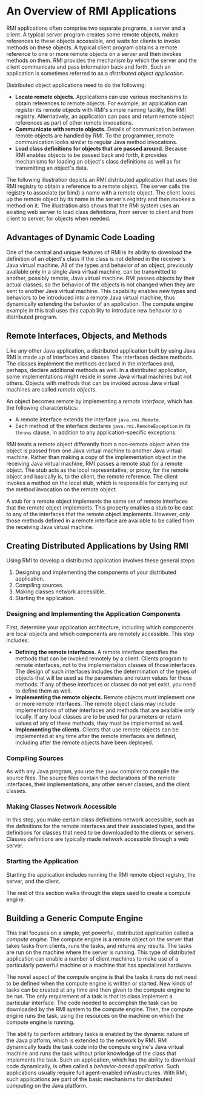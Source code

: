 
# An Overview of RMI Applications

RMI applications often comprise two separate programs, a server and a client. A typical server program creates some remote objects, makes references to these objects accessible, and waits for clients to invoke methods on these objects. A typical client program obtains a remote reference to one or more remote objects on a server and then invokes methods on them. RMI provides the mechanism by which the server and the client communicate and pass information back and forth. Such an application is sometimes referred to as a *distributed object application*.

Distributed object applications need to do the following:

- **Locate remote objects.** Applications can use various mechanisms to obtain references to remote objects. For example, an application can register its remote objects with RMI's simple naming facility, the RMI registry. Alternatively, an application can pass and return remote object references as part of other remote invocations.
- **Communicate with remote objects.** Details of communication between remote objects are handled by RMI. To the programmer, remote communication looks similar to regular Java method invocations.
- **Load class definitions for objects that are passed around.** Because RMI enables objects to be passed back and forth, it provides mechanisms for loading an object's class definitions as well as for transmitting an object's data.

The following illustration depicts an RMI distributed application that uses the RMI registry to obtain a reference to a remote object. The server calls the registry to associate (or bind) a name with a remote object. The client looks up the remote object by its name in the server's registry and then invokes a method on it. The illustration also shows that the RMI system uses an existing web server to load class definitions, from server to client and from client to server, for objects when needed.

<a name="advantages" id="advantages"></a>

## <a name="advantages__1" id="advantages__1">Advantages of Dynamic Code Loading</a>

One of the central and unique features of RMI is its ability to download the definition of an object's class if the class is not defined in the receiver's Java virtual machine. All of the types and behavior of an object, previously available only in a single Java virtual machine, can be transmitted to another, possibly remote, Java virtual machine. RMI passes objects by their actual classes, so the behavior of the objects is not changed when they are sent to another Java virtual machine. This capability enables new types and behaviors to be introduced into a remote Java virtual machine, thus dynamically extending the behavior of an application. The compute engine example in this trail uses this capability to introduce new behavior to a distributed program.

## <a name="remote" id="remote">Remote Interfaces, Objects, and Methods</a>

Like any other Java application, a distributed application built by using Java RMI is made up of interfaces and classes. The interfaces declare methods. The classes implement the methods declared in the interfaces and, perhaps, declare additional methods as well. In a distributed application, some implementations might reside in some Java virtual machines but not others. Objects with methods that can be invoked across Java virtual machines are called *remote objects*.

An object becomes remote by implementing a *remote interface*, which has the following characteristics:

- A remote interface extends the interface `java.rmi.Remote`.
- Each method of the interface declares `java.rmi.RemoteException` in its `throws` clause, in addition to any application-specific exceptions.

RMI treats a remote object differently from a non-remote object when the object is passed from one Java virtual machine to another Java virtual machine. Rather than making a copy of the implementation object in the receiving Java virtual machine, RMI passes a remote *stub* for a remote object. The stub acts as the local representative, or proxy, for the remote object and basically is, to the client, the remote reference. The client invokes a method on the local stub, which is responsible for carrying out the method invocation on the remote object.

A stub for a remote object implements the same set of remote interfaces that the remote object implements. This property enables a stub to be cast to any of the interfaces that the remote object implements. However, *only* those methods defined in a remote interface are available to be called from the receiving Java virtual machine.

## <a name="creating" id="creating">Creating Distributed Applications by Using RMI</a>

<a name="creating__1" id="creating__1">Using RMI to develop a distributed application involves these general steps:</a>

1. Designing and implementing the components of your distributed application.
1. Compiling sources.
1. Making classes network accessible.
1. Starting the application.

### Designing and Implementing the Application Components

First, determine your application architecture, including which components are local objects and which components are remotely accessible. This step includes:

- **Defining the remote interfaces.** A remote interface specifies the methods that can be invoked remotely by a client. Clients program to remote interfaces, not to the implementation classes of those interfaces. The design of such interfaces includes the determination of the types of objects that will be used as the parameters and return values for these methods. If any of these interfaces or classes do not yet exist, you need to define them as well.
- **Implementing the remote objects.** Remote objects must implement one or more remote interfaces. The remote object class may include implementations of other interfaces and methods that are available only locally. If any local classes are to be used for parameters or return values of any of these methods, they must be implemented as well.
- **Implementing the clients.** Clients that use remote objects can be implemented at any time after the remote interfaces are defined, including after the remote objects have been deployed.

### Compiling Sources

As with any Java program, you use the `javac` compiler to compile the source files. The source files contain the declarations of the remote interfaces, their implementations, any other server classes, and the client classes.

### Making Classes Network Accessible

In this step, you make certain class definitions network accessible, such as the definitions for the remote interfaces and their associated types, and the definitions for classes that need to be downloaded to the clients or servers. Classes definitions are typically made network accessible through a web server.

### Starting the Application

Starting the application includes running the RMI remote object registry, the server, and the client.

The rest of this section walks through the steps used to create a compute engine.

## <a name="generic" id="generic">Building a Generic Compute Engine</a>

<a name="generic__1" id="generic__1">This trail focuses on a simple, yet powerful, distributed application called a *compute engine*. The compute engine is a remote object on the server that takes tasks from clients, runs the tasks, and returns any results. The tasks are run on the machine where the server is running. This type of distributed application can enable a number of client machines to make use of a particularly powerful machine or a machine that has specialized hardware.</a>

<a name="generic__2" id="generic__2">The novel aspect of the compute engine is that the tasks it runs do not need to be defined when the compute engine is written or started. New kinds of tasks can be created at any time and then given to the compute engine to be run. The only requirement of a task is that its class implement a particular interface. The code needed to accomplish the task can be downloaded by the RMI system to the compute engine. Then, the compute engine runs the task, using the resources on the machine on which the compute engine is running.</a>

The ability to perform arbitrary tasks is enabled by the dynamic nature of the Java platform, which is extended to the network by RMI. RMI dynamically loads the task code into the compute engine's Java virtual machine and runs the task without prior knowledge of the class that implements the task. Such an application, which has the ability to download code dynamically, is often called a *behavior-based application*. Such applications usually require full agent-enabled infrastructures. With RMI, such applications are part of the basic mechanisms for distributed computing on the Java platform.
